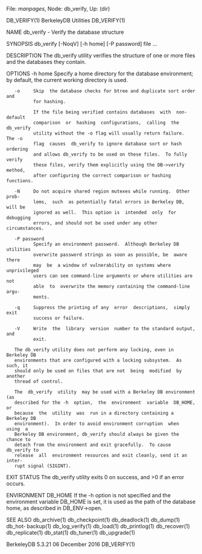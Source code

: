 File: *manpages*,  Node: db_verify,  Up: (dir)

DB_VERIFY(1)                 BerkeleyDB Utilities                 DB_VERIFY(1)



NAME
       db_verify -  Verify the database structure

SYNOPSIS
       db_verify [-NoqV] [-h home] [-P password] file ...

DESCRIPTION
       The  db_verify  utility verifies the structure of one or more files and
       the databases they contain.

OPTIONS
       -h home
              Specify a  home  directory  for  the  database  environment;  by
              default, the current working directory is used.

       -o     Skip  the database checks for btree and duplicate sort order and
              for hashing.

              If the file being verified contains databases  with  non-default
              comparison  or  hashing  configurations,  calling  the db_verify
              utility without the -o flag will usually return failure.  The -o
              flag  causes  db_verify to ignore database sort or hash ordering
              and allows db_verify to be used on these files.  To fully verify
              these files, verify them explicitly using the DB->verify method,
              after configuring the correct comparison or hashing functions.

       -N     Do not acquire shared region mutexes while running.  Other prob‐
              lems,  such  as potentially fatal errors in Berkeley DB, will be
              ignored as well.  This option is  intended  only  for  debugging
              errors, and should not be used under any other circumstances.

       -P password
              Specify an environment password.  Although Berkeley DB utilities
              overwrite password strings as soon as possible, be  aware  there
              may  be  a window of vulnerability on systems where unprivileged
              users can see command-line arguments or where utilities are  not
              able  to  overwrite the memory containing the command-line argu‐
              ments.

       -q     Suppress the printing of any  error  descriptions,  simply  exit
              success or failure.

       -V     Write  the  library  version  number to the standard output, and
              exit.

       The db_verify utility does not perform any locking, even in Berkeley DB
       environments that are configured with a locking subsystem.  As such, it
       should only be used on files that are not  being  modified  by  another
       thread of control.

       The  db_verify  utility  may be used with a Berkeley DB environment (as
       described for the -h  option,  the  environment  variable  DB_HOME,  or
       because  the  utility  was  run in a directory containing a Berkeley DB
       environment).  In order to avoid environment corruption  when  using  a
       Berkeley DB environment, db_verify should always be given the chance to
       detach from the environment and exit gracefully.  To cause db_verify to
       release  all  environment resources and exit cleanly, send it an inter‐
       rupt signal (SIGINT).

EXIT STATUS
       The db_verify utility exits 0 on success, and >0 if an error occurs.

ENVIRONMENT
       DB_HOME
              If the -h option is not specified and the  environment  variable
              DB_HOME  is set, it is used as the path of the database home, as
              described in DB_ENV->open.

SEE ALSO
       db_archive(1)  db_checkpoint(1)   db_deadlock(1)   db_dump(1)   db_hot‐
       backup(1)   db_log_verify(1)  db_load(1)  db_printlog(1)  db_recover(1)
       db_replicate(1) db_stat(1) db_tuner(1) db_upgrade(1)



BerkeleyDB 5.3.21              06 December 2016                   DB_VERIFY(1)
